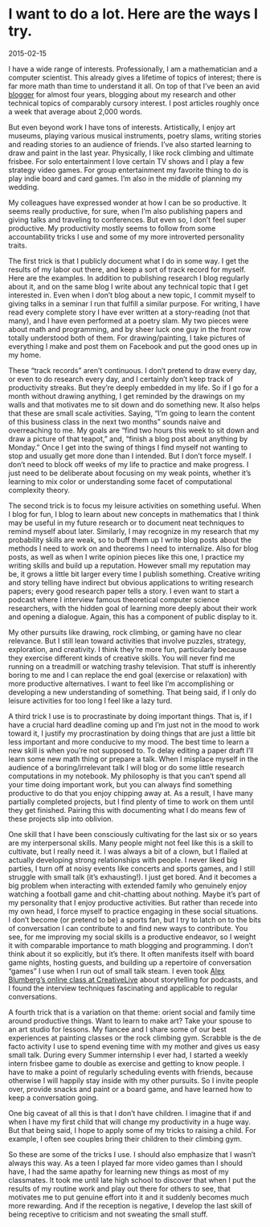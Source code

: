 # I want to do a lot. Here are the ways I try.

2015-02-15

I have a wide range of interests. Professionally, I am a mathematician and a
computer scientist. This already gives a lifetime of topics of interest; there
is far more math than time to understand it all. On top of that I’ve been an
avid [blogger](http://jeremykun.com/) for almost four years, blogging about my
research and other technical topics of comparably cursory interest. I post
articles roughly once a week that average about 2,000 words.

But even beyond work I have tons of interests. Artistically, I enjoy art
museums, playing various musical instruments, poetry slams, writing stories and
reading stories to an audience of friends. I’ve also started learning to draw
and paint in the last year. Physically, I like rock climbing and ultimate
frisbee. For solo entertainment I love certain TV shows and I play a few
strategy video games. For group entertainment my favorite thing to do is play
indie board and card games. I’m also in the middle of planning my wedding.

My colleagues have expressed wonder at how I can be so productive. It seems
really productive, for sure, when I’m also publishing papers and giving talks
and traveling to conferences. But even so, I don’t feel super productive. My
productivity mostly seems to follow from some accountability tricks I use and
some of my more introverted personality traits.

The first trick is that I publicly document what I do in some way. I get the
results of my labor out there, and keep a sort of track record for myself. Here
are the examples. In addition to publishing research I blog regularly about it,
and on the same blog I write about any technical topic that I get interested
in. Even when I don’t blog about a new topic, I commit myself to giving talks
in a seminar I run that fulfill a similar purpose. For writing, I have read
every complete story I have ever written at a story-reading (not that many),
and I have even performed at a poetry slam. My two pieces were about math and
programming, and by sheer luck one guy in the front row totally understood both
of them. For drawing/painting, I take pictures of everything I make and post
them on Facebook and put the good ones up in my home.

These “track records” aren’t continuous. I don’t pretend to draw every day, or
even to do research every day, and I certainly don’t keep track of productivity
streaks. But they’re deeply embedded in my life. So if I go for a month without
drawing anything, I get reminded by the drawings on my walls and that motivates
me to sit down and do something new. It also helps that these are small scale
activities. Saying, “I’m going to learn the content of this business class in
the next two months” sounds naive and overreaching to me. My goals are “find
two hours this week to sit down and draw a picture of that teapot,” and,
“finish a blog post about anything by Monday.” Once I get into the swing of
things I find myself not wanting to stop and usually get more done than I
intended. But I don’t force myself. I don’t need to block off weeks of my life
to practice and make progress. I just need to be deliberate about focusing on
my weak points, whether it’s learning to mix color or understanding some facet
of computational complexity theory.

The second trick is to focus my leisure activities on something useful. When I
blog for fun, I blog to learn about new concepts in mathematics that I think
may be useful in my future research or to document neat techniques to remind
myself about later. Similarly, I may recognize in my research that my
probability skills are weak, so to buff them up I write blog posts about the
methods I need to work on and theorems I need to internalize. Also for blog
posts, as well as when I write opinion pieces like this one, I practice my
writing skills and build up a reputation. However small my reputation may be,
it grows a little bit larger every time I publish something. Creative writing
and story telling have indirect but obvious applications to writing research
papers; every good research paper tells a story. I even want to start a podcast
where I interview famous theoretical computer science researchers, with the
hidden goal of learning more deeply about their work and opening a dialogue.
Again, this has a component of public display to it.

My other pursuits like drawing, rock climbing, or gaming have no clear
relevance. But I still lean toward activities that involve puzzles, strategy,
exploration, and creativity. I think they’re more fun, particularly because
they exercise different kinds of creative skills. You will never find me
running on a treadmill or watching trashy television. That stuff is inherently
boring to me and I can replace the end goal (exercise or relaxation) with more
productive alternatives. I want to feel like I’m accomplishing or developing a
new understanding of something. That being said, if I only do leisure
activities for too long I feel like a lazy turd.

A third trick I use is to procrastinate by doing important things. That is, if
I have a crucial hard deadline coming up and I’m just not in the mood to work
toward it, I justify my procrastination by doing things that are just a little
bit less important and more conducive to my mood. The best time to learn a new
skill is when you’re not supposed to. To delay editing a paper draft I’ll learn
some new math thing or prepare a talk. When I misplace myself in the audience
of a boring/irrelevant talk I will blog or do some little research computations
in my notebook. My philosophy is that you can’t spend all your time doing
important work, but you can always find something productive to do that you
enjoy chipping away at. As a result, I have many partially completed projects,
but I find plenty of time to work on them until they get finished. Pairing this
with documenting what I do means few of these projects slip into oblivion.

One skill that I have been consciously cultivating for the last six or so years
are my interpersonal skills. Many people might not feel like this is a skill to
cultivate, but I really need it. I was always a bit of a clown, but I flailed
at actually developing strong relationships with people. I never liked big
parties, I turn off at noisy events like concerts and sports games, and I still
struggle with small talk (it’s exhausting!). I just get bored. And it becomes a
big problem when interacting with extended family who genuinely enjoy watching
a football game and chit-chatting about nothing. Maybe it’s part of my
personality that I enjoy productive activities. But rather than recede into my
own head, I force myself to practice engaging in these social situations. I
don’t become (or pretend to be) a sports fan, but I try to latch on to the bits
of conversation I can contribute to and find new ways to contribute. You see,
for me improving my social skills is a productive endeavor, so I weight it with
comparable importance to math blogging and programming. I don’t think about
it so explicitly, but it’s there. It often manifests itself with board game
nights, hosting guests, and building up a repertoire of conversation
“games” I use when I run out of small talk steam. I even took [Alex
Blumberg’s online class at
CreativeLive](https://www.creativelive.com/courses/power-your-podcast-storytelling-alex-blumberg)
about storytelling for podcasts, and I found the interview techniques
fascinating and applicable to regular conversations.

A fourth trick that is a variation on that theme: orient social and family time
around productive things. Want to learn to make art? Take your spouse to an art
studio for lessons. My fiancee and I share some of our best experiences at
painting classes or the rock climbing gym. Scrabble is the de facto activity I
use to spend evening time with my mother and gives us easy small talk. During
every Summer internship I ever had, I started a weekly intern frisbee game to
double as exercise and getting to know people. I have to make a point of
regularly scheduling events with friends, because otherwise I will happily stay
inside with my other pursuits. So I invite people over, provide snacks and
paint or a board game, and have learned how to keep a conversation going.

One big caveat of all this is that I don’t have children. I imagine that if and
when I have my first child that will change my productivity in a huge way. But
that being said, I hope to apply some of my tricks to raising a child. For
example, I often see couples bring their children to their climbing gym.

So these are some of the tricks I use. I should also emphasize that I wasn’t
always this way. As a teen I played far more video games than I should have, I
had the same apathy for learning new things as most of my classmates. It took
me until late high school to discover that when I put the results of my routine
work and play out there for others to see, that motivates me to put genuine
effort into it and it suddenly becomes much more rewarding. And if the
reception is negative, I develop the last skill of being receptive to criticism
and not sweating the small stuff.
